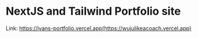 # NextJS and Tailwind Portfolio site

Link: https://ivans-portfolio.vercel.app(https://wujulikeacoach.vercel.app)
